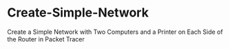 # Create-Simple-Network
Create a Simple Network with Two Computers and a Printer on Each Side of the Router in Packet Tracer
